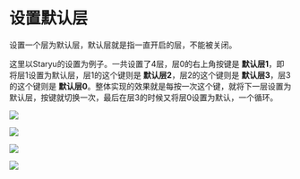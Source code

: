 # 设置默认层

设置一个层为默认层，默认层就是指一直开启的层，不能被关闭。

这里以Staryu的设置为例子。一共设置了4层，层0的右上角按键是 **默认层1**，即将层1设置为默认层，层1的这个键则是 **默认层2**，层2的这个键则是 **默认层3**，层3的这个键则是 **默认层0**。整体实现的效果就是每按一次这个键，就将下一层设置为默认层，按键就切换一次，最后在层3的时候又将层0设置为默认，一个循环。

<div style="width: 500px">

![](/assets/default-layer-set-01.png?500)

![](/assets/default-layer-set-02.png?500)

![](/assets/default-layer-set-03.png?500)

![](/assets/default-layer-set-04.png?500)
</div>
